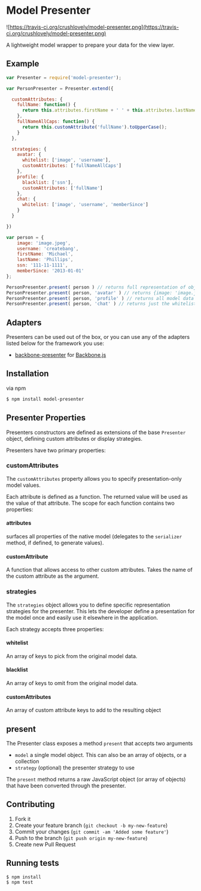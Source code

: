 # Model Presenter

![https://travis-ci.org/crushlovely/model-presenter.png](https://travis-ci.org/crushlovely/model-presenter.png)

A lightweight model wrapper to prepare your data for the view layer.

## Example

```js
var Presenter = require('model-presenter');

var PersonPresenter = Presenter.extend({

  customAttributes: {
    fullName: function() {
      return this.attributes.firstName + ' ' + this.attributes.lastName;
    },
    fullNameAllCaps: function() {
      return this.customAttribute('fullName').toUpperCase();
    }
  },

  strategies: {
    avatar: {
      whitelist: ['image', 'username'],
      customAttributes: ['fullNameAllCaps']
    },
    profile: {
      blacklist: ['ssn'],
      customAttributes: ['fullName']
    },
    chat: {
      whitelist: ['image', 'username', 'memberSince']
    }
  }

})

var person = {
    image: 'image.jpeg',
    username: 'createbang',
    firstName: 'Michael',
    lastName: 'Phillips',
    ssn: '111-11-1111',
    memberSince: '2013-01-01'
};

PersonPresenter.present( person ) // returns full representation of object including custom attributes
PersonPresenter.present( person, 'avatar' ) // returns {image: 'image.jpeg', username: 'createbang', fullNameAllCaps: 'MICHAEL PHILLIPS'}
PersonPresenter.present( person, 'profile' ) // returns all model data except ssn and adds fullName custom attribute
PersonPresenter.present( person, 'chat' ) // returns just the whitelisted keys
```

## Adapters

Presenters can be used out of the box, or you can use any of the adapters listed below for the framework you use:

* [backbone-presenter](https://github.com/createbang/backbone-presenter) for [Backbone.js](https://github.com/jashkenas/backbone/)

## Installation

via npm

```bash
$ npm install model-presenter
```

## Presenter Properties

Presenters constructors are defined as extensions of the base `Presenter` object, defining custom attributes or display strategies.

Presenters have two primary properties:

### customAttributes

The `customAttributes` property allows you to specify presentation-only model values.

Each attribute is defined as a function.  The returned value will be used as the value of that attribute.  The scope for each function contains two properties:

#### attributes

surfaces all properties of the native model (delegates to the `serializer` method, if defined, to generate values).

#### customAttribute

A function that allows access to other custom attributes.  Takes the name of the custom attribute as the argument.

### strategies

The `strategies` object allows you to define specific representation strategies for the presenter.  This lets the developer define a presentation for the model once and easily use it elsewhere in the application.

Each strategy accepts three properties:

#### whitelist

An array of keys to pick from the original model data.

#### blacklist

An array of keys to omit from the original model data.

#### customAttributes

An array of custom attribute keys to add to the resulting object

## present

The Presenter class exposes a method `present` that accepts two arguments

* `model`  a single model object.  This can also be an array of objects, or a collection
* `strategy`  (optional) the presenter strategy to use

The `present` method returns a raw JavaScript object (or array of objects) that have been converted through the presenter.

## Contributing

1. Fork it
2. Create your feature branch (`git checkout -b my-new-feature`)
3. Commit your changes (`git commit -am 'Added some feature'`)
4. Push to the branch (`git push origin my-new-feature`)
5. Create new Pull Request

## Running tests

```bash
$ npm install
$ npm test
```
